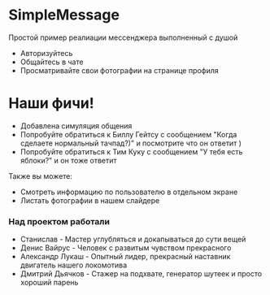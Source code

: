 # SimpleMessage

Простой пример реалиации мессенджера выполненный с душой

  - Авторизуйтесь
  - Общайтесь в чате
  - Просматривайте свои фотографии на странице профиля

# Наши фичи!

  - Добавлена симуляция общения
  - Попробуйте обратиться к Биллу Гейтсу с сообщением "Когда сделаете нормальный тачпад?)" и посмотрите что он ответит )
  - Попробуйте обратиться к Тим Куку с сообщением "У тебя есть яблоки?" и он тоже ответит


Также вы можете:
  - Смотреть информацию по пользователю в отдельном экране
  - Листать фотографии в нашем слайдере


### Над проектом работали

* Станислав - Мастер углубляться и докапываться до сути вещей
* Денис Вайрус - Человек с развитым чувством прекрасного
* Александр Лукаш - Опытный лидер, прекрасный наставник двигатель нашего локомотива 
* Дмитрий Дьячков - Стажер на подхвате, генератор шутеек и просто хороший парень 
